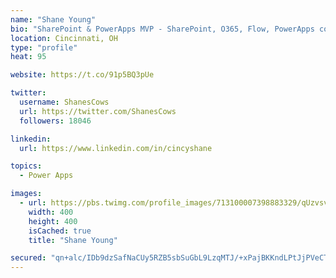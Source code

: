 ```yaml
---
name: "Shane Young"
bio: "SharePoint & PowerApps MVP - SharePoint, O365, Flow, PowerApps consulting? @PowerApps911 | Pure Snark? You found it."
location: Cincinnati, OH
type: "profile"
heat: 95

website: https://t.co/91p5BQ3pUe

twitter:
  username: ShanesCows
  url: https://twitter.com/ShanesCows
  followers: 18046

linkedin:
  url: https://www.linkedin.com/in/cincyshane

topics:
  - Power Apps

images:
  - url: https://pbs.twimg.com/profile_images/713100007398883329/qUzvsvQ3_400x400.jpg
    width: 400
    height: 400
    isCached: true
    title: "Shane Young"

secured: "qn+alc/IDb9dzSafNaCUy5RZB5sbSuGbL9LzqMTJ/+xPajBKKndLPtJjPVeCTfaDiIhlOmRNjqQPtdpqvRUOBez4e79Lj8IEgIF7Yng9v7NzgllVqRgX9yw+nCaKBQQoOBYmGt/i0SMZd4K7/oPr5tUosfdsF4N2K3xSgdwQoG7KVxptilNagq4HNmds9sHjccyHf/nIH+5eupqaYqKHXntfJTwML2DycxDWqtEPA0cQ+fjOhryJWabo0yQ/LNHPJe2QuF8J/UQeyiDv01S0Tv/UxVxs7mfRnNExJbG1OLpLANSR8xeQiHVsg2tZ+1IFFmwy+hYEtypo9XN+mKTVxTHVL910exyEmQ/dwydVOd4018YHEba3oV4hv6il3uGzTiU3w2AT91yCai/kL7HlsZoWZ2eGUsCmJcdAps6tqxo=;MBhVJWgF/FfxjuT+AWJ0Ew=="
---
```


